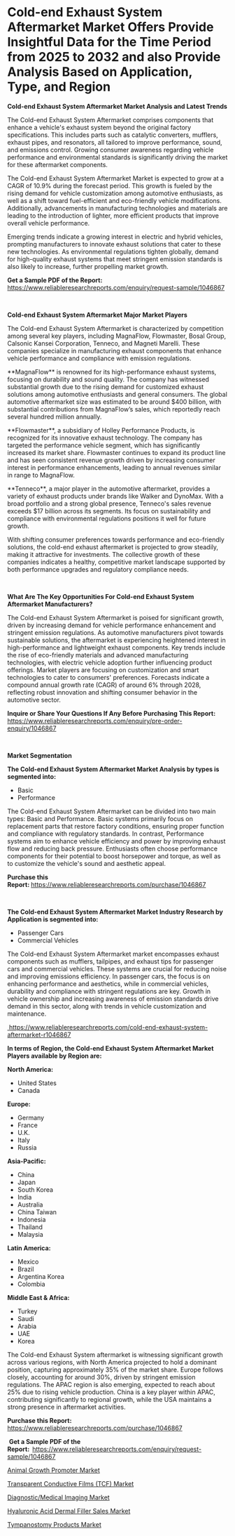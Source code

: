 <p><h1>Cold-end Exhaust System Aftermarket Market Offers Provide Insightful Data for the Time Period from 2025 to 2032 and also Provide Analysis Based on Application, Type, and Region</h1></p><p><strong>Cold-end Exhaust System Aftermarket Market Analysis and Latest Trends</strong></p>
<p><p>The Cold-end Exhaust System Aftermarket comprises components that enhance a vehicle's exhaust system beyond the original factory specifications. This includes parts such as catalytic converters, mufflers, exhaust pipes, and resonators, all tailored to improve performance, sound, and emissions control. Growing consumer awareness regarding vehicle performance and environmental standards is significantly driving the market for these aftermarket components. </p><p>The Cold-end Exhaust System Aftermarket Market is expected to grow at a CAGR of 10.9% during the forecast period. This growth is fueled by the rising demand for vehicle customization among automotive enthusiasts, as well as a shift toward fuel-efficient and eco-friendly vehicle modifications. Additionally, advancements in manufacturing technologies and materials are leading to the introduction of lighter, more efficient products that improve overall vehicle performance. </p><p>Emerging trends indicate a growing interest in electric and hybrid vehicles, prompting manufacturers to innovate exhaust solutions that cater to these new technologies. As environmental regulations tighten globally, demand for high-quality exhaust systems that meet stringent emission standards is also likely to increase, further propelling market growth.</p></p>
<p><strong>Get a Sample PDF of the Report:&nbsp;</strong> <a href="https://www.reliableresearchreports.com/enquiry/request-sample/1046867?utm_campaign=34&utm_medium=2&utm_source=Github&utm_content=ia&utm_term=22032025&utm_id=cold-end-exhaust-system-aftermarket">https://www.reliableresearchreports.com/enquiry/request-sample/1046867</a></p>
<p>&nbsp;</p>
<p><strong>Cold-end Exhaust System Aftermarket Major Market Players</strong></p>
<p><p>The Cold-end Exhaust System Aftermarket is characterized by competition among several key players, including MagnaFlow, Flowmaster, Bosal Group, Calsonic Kansei Corporation, Tenneco, and Magneti Marelli. These companies specialize in manufacturing exhaust components that enhance vehicle performance and compliance with emission regulations.</p><p>**MagnaFlow** is renowned for its high-performance exhaust systems, focusing on durability and sound quality. The company has witnessed substantial growth due to the rising demand for customized exhaust solutions among automotive enthusiasts and general consumers. The global automotive aftermarket size was estimated to be around $400 billion, with substantial contributions from MagnaFlow’s sales, which reportedly reach several hundred million annually.</p><p>**Flowmaster**, a subsidiary of Holley Performance Products, is recognized for its innovative exhaust technology. The company has targeted the performance vehicle segment, which has significantly increased its market share. Flowmaster continues to expand its product line and has seen consistent revenue growth driven by increasing consumer interest in performance enhancements, leading to annual revenues similar in range to MagnaFlow.</p><p>**Tenneco**, a major player in the automotive aftermarket, provides a variety of exhaust products under brands like Walker and DynoMax. With a broad portfolio and a strong global presence, Tenneco's sales revenue exceeds $17 billion across its segments. Its focus on sustainability and compliance with environmental regulations positions it well for future growth.</p><p>With shifting consumer preferences towards performance and eco-friendly solutions, the cold-end exhaust aftermarket is projected to grow steadily, making it attractive for investments. The collective growth of these companies indicates a healthy, competitive market landscape supported by both performance upgrades and regulatory compliance needs.</p></p>
<p>&nbsp;</p>
<p><strong>What Are The Key Opportunities For Cold-end Exhaust System Aftermarket Manufacturers?</strong></p>
<p><p>The Cold-end Exhaust System Aftermarket is poised for significant growth, driven by increasing demand for vehicle performance enhancement and stringent emission regulations. As automotive manufacturers pivot towards sustainable solutions, the aftermarket is experiencing heightened interest in high-performance and lightweight exhaust components. Key trends include the rise of eco-friendly materials and advanced manufacturing technologies, with electric vehicle adoption further influencing product offerings. Market players are focusing on customization and smart technologies to cater to consumers' preferences. Forecasts indicate a compound annual growth rate (CAGR) of around 6% through 2028, reflecting robust innovation and shifting consumer behavior in the automotive sector.</p></p>
<p><strong>Inquire or Share Your Questions If Any Before Purchasing This Report:</strong> <a href="https://www.reliableresearchreports.com/enquiry/pre-order-enquiry/1046867?utm_campaign=34&utm_medium=2&utm_source=Github&utm_content=ia&utm_term=22032025&utm_id=cold-end-exhaust-system-aftermarket">https://www.reliableresearchreports.com/enquiry/pre-order-enquiry/1046867</a></p>
<p>&nbsp;</p>
<p><strong>Market Segmentation</strong></p>
<p><strong>The Cold-end Exhaust System Aftermarket Market Analysis by types is segmented into:</strong></p>
<p><ul><li>Basic</li><li>Performance</li></ul></p>
<p><p>The Cold-end Exhaust System Aftermarket can be divided into two main types: Basic and Performance. Basic systems primarily focus on replacement parts that restore factory conditions, ensuring proper function and compliance with regulatory standards. In contrast, Performance systems aim to enhance vehicle efficiency and power by improving exhaust flow and reducing back pressure. Enthusiasts often choose performance components for their potential to boost horsepower and torque, as well as to customize the vehicle's sound and aesthetic appeal.</p></p>
<p><strong>Purchase this Report:&nbsp;</strong><a href="https://www.reliableresearchreports.com/purchase/1046867?utm_campaign=34&utm_medium=2&utm_source=Github&utm_content=ia&utm_term=22032025&utm_id=cold-end-exhaust-system-aftermarket">https://www.reliableresearchreports.com/purchase/1046867</a></p>
<p>&nbsp;</p>
<p><strong>The Cold-end Exhaust System Aftermarket Market Industry Research by Application is segmented into:</strong></p>
<p><ul><li>Passenger Cars</li><li>Commercial Vehicles</li></ul></p>
<p><p>The Cold-end Exhaust System Aftermarket market encompasses exhaust components such as mufflers, tailpipes, and exhaust tips for passenger cars and commercial vehicles. These systems are crucial for reducing noise and improving emissions efficiency. In passenger cars, the focus is on enhancing performance and aesthetics, while in commercial vehicles, durability and compliance with stringent regulations are key. Growth in vehicle ownership and increasing awareness of emission standards drive demand in this sector, along with trends in vehicle customization and maintenance.</p></p>
<p><a href="https://www.reliableresearchreports.com/cold-end-exhaust-system-aftermarket-r1046867?utm_campaign=34&utm_medium=2&utm_source=Github&utm_content=ia&utm_term=22032025&utm_id=cold-end-exhaust-system-aftermarket">&nbsp;https://www.reliableresearchreports.com/cold-end-exhaust-system-aftermarket-r1046867</a></p>
<p><strong>In terms of Region, the Cold-end Exhaust System Aftermarket Market Players available by Region are:</strong></p>
<p>
    <p> <strong> North America: </strong>
        <ul>
            <li>United States</li>
            <li>Canada</li>
        </ul>
        </p> 
    <p> <strong> Europe: </strong>
        <ul>
            <li>Germany</li>
            <li>France</li>
            <li>U.K.</li>
            <li>Italy</li>
            <li>Russia</li>
        </ul>
        </p> 
    <p> <strong> Asia-Pacific: </strong>
        <ul>
            <li>China</li>
            <li>Japan</li>
            <li>South Korea</li>
            <li>India</li>
            <li>Australia</li>
            <li>China Taiwan</li>
            <li>Indonesia</li>
            <li>Thailand</li>
            <li>Malaysia</li>
        </ul>
        </p> 
    <p> <strong> Latin America: </strong>
        <ul>
            <li>Mexico</li>
            <li>Brazil</li>
            <li>Argentina Korea</li>
            <li>Colombia</li>
        </ul>
        </p> 
    <p> <strong> Middle East & Africa: </strong>
        <ul>
            <li>Turkey</li>
            <li>Saudi</li>
            <li>Arabia</li>
            <li>UAE</li>
            <li>Korea</li>
        </ul>
    </p>
    </p>
<p><p>The Cold-end Exhaust System aftermarket is witnessing significant growth across various regions, with North America projected to hold a dominant position, capturing approximately 35% of the market share. Europe follows closely, accounting for around 30%, driven by stringent emission regulations. The APAC region is also emerging, expected to reach about 25% due to rising vehicle production. China is a key player within APAC, contributing significantly to regional growth, while the USA maintains a strong presence in aftermarket activities.</p></p>
<p><strong>Purchase this Report: </strong><a href="https://www.reliableresearchreports.com/purchase/1046867?utm_campaign=34&utm_medium=2&utm_source=Github&utm_content=ia&utm_term=22032025&utm_id=cold-end-exhaust-system-aftermarket">https://www.reliableresearchreports.com/purchase/1046867</a></p>
<p>&nbsp;<strong>Get a Sample PDF of the Report:&nbsp;&nbsp;</strong><a href="https://www.reliableresearchreports.com/enquiry/request-sample/1046867?utm_campaign=34&utm_medium=2&utm_source=Github&utm_content=ia&utm_term=22032025&utm_id=cold-end-exhaust-system-aftermarket">https://www.reliableresearchreports.com/enquiry/request-sample/1046867</a></p>
<p><strong></strong></p>
<p><p><a href="https://github.com/nontoengolo/Market-Research-Report-List-1/blob/main/animal-growth-promoter-market.md?utm_campaign=34&utm_medium=2&utm_source=Github&utm_content=ia&utm_term=22032025&utm_id=cold-end-exhaust-system-aftermarket">Animal Growth Promoter Market</a></p><p><a href="https://github.com/pomasifilo/Market-Research-Report-List-1/blob/main/transparent-conductive-films-tcf-market.md?utm_campaign=34&utm_medium=2&utm_source=Github&utm_content=ia&utm_term=22032025&utm_id=cold-end-exhaust-system-aftermarket">Transparent Conductive Films (TCF) Market</a></p><p><a href="https://github.com/avikalitesjj/Market-Research-Report-List-1/blob/main/diagnosticmedical-imaging-market.md?utm_campaign=34&utm_medium=2&utm_source=Github&utm_content=ia&utm_term=22032025&utm_id=cold-end-exhaust-system-aftermarket">Diagnostic/Medical Imaging Market</a></p><p><a href="https://github.com/ceneabiruk11/Market-Research-Report-List-1/blob/main/hyaluronic-acid-dermal-filler-sales-market.md?utm_campaign=34&utm_medium=2&utm_source=Github&utm_content=ia&utm_term=22032025&utm_id=cold-end-exhaust-system-aftermarket">Hyaluronic Acid Dermal Filler Sales Market</a></p><p><a href="https://github.com/shefikagbons/Market-Research-Report-List-1/blob/main/tympanostomy-products-market.md?utm_campaign=34&utm_medium=2&utm_source=Github&utm_content=ia&utm_term=22032025&utm_id=cold-end-exhaust-system-aftermarket">Tympanostomy Products Market</a></p></p>